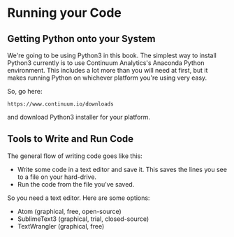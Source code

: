 # Running your Code

## Getting Python onto your System

We're going to be using Python3 in this book. The simplest way to install Python3 currently is to use Continuum Analytics's Anaconda Python environment. This includes a lot more than you will need at first, but it makes running Python on whichever platform you're using very easy.

So, go here:

    https://www.continuum.io/downloads

and download Python3 installer for your platform. 

## Tools to Write and Run Code

The general flow of writing code goes like this: 

+ Write some code in a text editor and save it. This saves the lines you see to a file on your hard-drive.
+ Run the code from the file you've saved.

So you need a text editor. Here are some options:

+ Atom (graphical, free, open-source)
+ SublimeText3 (graphical, trial, closed-source)
+ TextWrangler (graphical, free)

